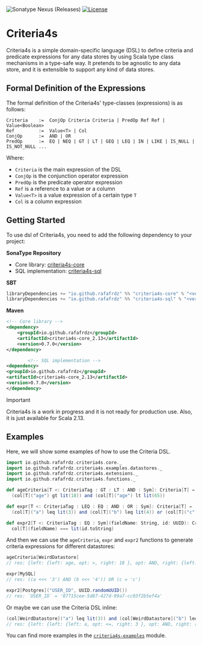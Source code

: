 ![Sonatype Nexus (Releases)](https://img.shields.io/nexus/r/io.github.rafafrdz/criteria4s-core_2.13?server=https%3A%2F%2Fs01.oss.sonatype.org&style=flat-square&label=Sonatype&labelColor=%20&color=%2acf45%20%20) [![License](https://img.shields.io/badge/license-Apache%202-blue.svg?style=flat-square&label=License)](https://raw.githubusercontent.com/47degrees/github4s/master/LICENSE)

# Criteria4s

Criteria4s is a simple domain-specific language (DSL) to define criteria and predicate expressions for any data stores
by using Scala type class mechanisms in a type-safe way. It pretends to be agnostic to any data store, and it is
extensible to support any kind of data stores.

## Formal Definition of the Expressions

The formal definition of the Criteria4s' type-classes (expressions) is as follows:

```text
Criteria    :=  ConjOp Criteria Criteria | PredOp Ref Ref | Value<Boolean>
Ref         :=  Value<T> | Col
ConjOp      :=  AND | OR
PredOp      :=  EQ | NEQ | GT | LT | GEQ | LEQ | IN | LIKE | IS_NULL | IS_NOT_NULL ...
```

Where:

- `Criteria` is the main expression of the DSL
- `ConjOp` is the conjunction operator expression
- `PredOp` is the predicate operator expression
- `Ref` is a reference to a value or a column
- `Value<T>` is a value expression of a certain type `T`
- `Col` is a column expression

## Getting Started

To use dsl of Criteria4s, you need to add the following dependency to your project:

**SonaType Repository**

- Core library: [criteria4s-core](https://central.sonatype.com/artifact/io.github.rafafrdz/criteria4s-core_2.13)
- SQL implementation: [criteria4s-sql](https://central.sonatype.com/artifact/io.github.rafafrdz/criteria4s-sql_2.13)

**SBT**

```scala
libraryDependencies += "io.github.rafafrdz" %% "criteria4s-core" % "<version>" // Core library
libraryDependencies += "io.github.rafafrdz" %% "criteria4s-sql" % "<version>" // SQL implementation
```

**Maven**

```xml
<!-- Core library -->
<dependency>
    <groupId>io.github.rafafrdz</groupId>
    <artifactId>criteria4s-core_2.13</artifactId>
    <version>0.7.0</version>
</dependency>

        <!-- SQL implementation -->
<dependency>
<groupId>io.github.rafafrdz</groupId>
<artifactId>criteria4s-core_2.13</artifactId>
<version>0.7.0</version>
</dependency>
```

> [!IMPORTANT]  
> Criteria4s is a work in progress and it is not ready for production use. Also, it is just available for Scala 2.13.

## Examples

Here, we will show some examples of how to use the Criteria DSL.

```scala
import io.github.rafafrdz.criteria4s.core._
import io.github.rafafrdz.criteria4s.examples.datastores._
import io.github.rafafrdz.criteria4s.extensions._
import io.github.rafafrdz.criteria4s.functions._

def ageCriteria[T <: CriteriaTag : GT : LT : AND : Sym]: Criteria[T] =
  (col[T]("age") gt lit(18)) and (col[T]("age") lt lit(65))

def expr[T <: CriteriaTag : LEQ : EQ : AND : OR : Sym]: Criteria[T] =
  (col[T]("a") leq lit(3)) and (col[T]("b") leq lit(4)) or (col[T]("c") === lit("c"))

def expr2[T <: CriteriaTag : EQ : Sym](fieldName: String, id: UUID): Criteria[T] =
  col[T](fieldName) === lit(id.toString)
```

And then we can use the `ageCriteria`, `expr` and `expr2` functions to generate criteria expressions for different
datastores:

```scala
ageCriteria[WeirdDatastore]
// res: {left: {left: age, opt: >, right: 18 }, opt: AND, right: {left: age, opt: <, right: 65 } }

expr[MySQL]
// res: ((a <<< '3') AND (b <<< '4')) OR (c = 'c')

expr2[Postgres]("USER_ID", UUID.randomUUID())
// res: `USER_ID` = '07715cee-5d87-427d-99a7-cc03f2b5ef4a'
```

Or maybe we can use the Criteria DSL inline:

```scala
(col[WeirdDatastore]("a") leq lit(3)) and (col[WeirdDatastore]("b") leq lit(4)) or (col[WeirdDatastore]("c") === lit("c"))
// res: {left: {left: {left: a, opt: <=, right: 3 }, opt: AND, right: {left: b, opt: <=, right: 4 } }, opt: OR, right: {left: c, opt: =, right: c } }
```

You can find more examples in
the [`criteria4s-examples`](./examples/src/main/scala/io/github/rafafrdz/criteria/examples) module.

